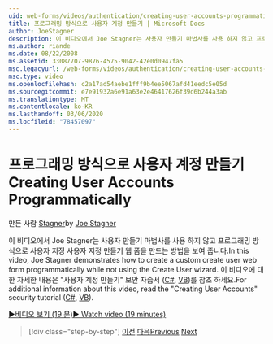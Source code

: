 ```yaml
---
uid: web-forms/videos/authentication/creating-user-accounts-programmatically
title: 프로그래밍 방식으로 사용자 계정 만들기 | Microsoft Docs
author: JoeStagner
description: 이 비디오에서 Joe Stagner는 사용자 만들기 마법사를 사용 하지 않고 프로그래밍 방식으로 사용자 지정 사용자 지정 만들기 웹 폼을 만드는 방법을 보여 줍니다. 추가 ...
ms.author: riande
ms.date: 08/22/2008
ms.assetid: 33087707-9876-4575-9042-42e0d0947fa5
msc.legacyurl: /web-forms/videos/authentication/creating-user-accounts-programmatically
msc.type: video
ms.openlocfilehash: c2a17ad54aebe1fff9b4ee5067afd41eedc5e05d
ms.sourcegitcommit: e7e91932a6e91a63e2e46417626f39d6b244a3ab
ms.translationtype: MT
ms.contentlocale: ko-KR
ms.lasthandoff: 03/06/2020
ms.locfileid: "78457097"
---
```

# <a name="creating-user-accounts-programmatically"></a><span data-ttu-id="dd7e3-104">프로그래밍 방식으로 사용자 계정 만들기</span><span class="sxs-lookup"><span data-stu-id="dd7e3-104">Creating User Accounts Programmatically</span></span>

<span data-ttu-id="dd7e3-105">만든 사람 [Stagner](https://github.com/JoeStagner)</span><span class="sxs-lookup"><span data-stu-id="dd7e3-105">by [Joe Stagner](https://github.com/JoeStagner)</span></span>

<span data-ttu-id="dd7e3-106">이 비디오에서 Joe Stagner는 사용자 만들기 마법사를 사용 하지 않고 프로그래밍 방식으로 사용자 지정 사용자 지정 만들기 웹 폼을 만드는 방법을 보여 줍니다.</span><span class="sxs-lookup"><span data-stu-id="dd7e3-106">In this video, Joe Stagner demonstrates how to create a custom create user web form programmatically while not using the Create User wizard.</span></span> <span data-ttu-id="dd7e3-107">이 비디오에 대 한 자세한 내용은 "사용자 계정 만들기" 보안 자습서 ([C#](../../overview/older-versions-security/membership/creating-user-accounts-cs.md), [VB](../../overview/older-versions-security/membership/creating-user-accounts-vb.md))를 참조 하세요.</span><span class="sxs-lookup"><span data-stu-id="dd7e3-107">For additional information about this video, read the "Creating User Accounts" security tutorial ([C#](../../overview/older-versions-security/membership/creating-user-accounts-cs.md), [VB](../../overview/older-versions-security/membership/creating-user-accounts-vb.md)).</span></span>

[<span data-ttu-id="dd7e3-108">&#9654;비디오 보기 (19 분)</span><span class="sxs-lookup"><span data-stu-id="dd7e3-108">&#9654; Watch video (19 minutes)</span></span>](https://channel9.msdn.com/Blogs/ASP-NET-Site-Videos/creating-user-accounts-programmatically)

> [!div class="step-by-step"]
> <span data-ttu-id="dd7e3-109">[이전](creating-user-accounts-with-the-create-user-wizard.md)
> [다음](validating-users-manually.md)</span><span class="sxs-lookup"><span data-stu-id="dd7e3-109">[Previous](creating-user-accounts-with-the-create-user-wizard.md)
[Next](validating-users-manually.md)</span></span>
